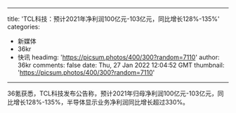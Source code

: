 
---
title: 'TCL科技：预计2021年净利润100亿元-103亿元，同比增长128%-135%'
categories: 
 - 新媒体
 - 36kr
 - 快讯
headimg: 'https://picsum.photos/400/300?random=7110'
author: 36kr
comments: false
date: Thu, 27 Jan 2022 12:04:52 GMT
thumbnail: 'https://picsum.photos/400/300?random=7110'
---

<div>   
36氪获悉，TCL科技发布公告称，预计2021年归母净利润100亿元-103亿元，同比增长128%-135%，半导体显示业务净利润同比增长超过330%。  
</div>
            